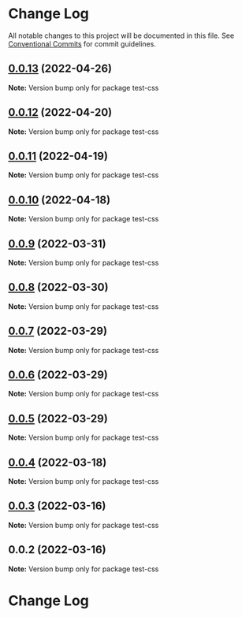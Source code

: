# Change Log

All notable changes to this project will be documented in this file.
See [Conventional Commits](https://conventionalcommits.org) for commit guidelines.

## [0.0.13](https://github.com/tajo/ladle/compare/test-css@0.0.12...test-css@0.0.13) (2022-04-26)

**Note:** Version bump only for package test-css

## [0.0.12](https://github.com/tajo/ladle/compare/test-css@0.0.11...test-css@0.0.12) (2022-04-20)

**Note:** Version bump only for package test-css

## [0.0.11](https://github.com/tajo/ladle/compare/test-css@0.0.10...test-css@0.0.11) (2022-04-19)

**Note:** Version bump only for package test-css

## [0.0.10](https://github.com/tajo/ladle/compare/test-css@0.0.9...test-css@0.0.10) (2022-04-18)

**Note:** Version bump only for package test-css

## [0.0.9](https://github.com/tajo/ladle/compare/test-css@0.0.8...test-css@0.0.9) (2022-03-31)

**Note:** Version bump only for package test-css

## [0.0.8](https://github.com/tajo/ladle/compare/test-css@0.0.7...test-css@0.0.8) (2022-03-30)

**Note:** Version bump only for package test-css

## [0.0.7](https://github.com/tajo/ladle/compare/test-css@0.0.6...test-css@0.0.7) (2022-03-29)

**Note:** Version bump only for package test-css

## [0.0.6](https://github.com/tajo/ladle/compare/test-css@0.0.5...test-css@0.0.6) (2022-03-29)

**Note:** Version bump only for package test-css

## [0.0.5](https://github.com/tajo/ladle/compare/test-css@0.0.4...test-css@0.0.5) (2022-03-29)

**Note:** Version bump only for package test-css

## [0.0.4](https://github.com/tajo/ladle/compare/test-css@0.0.3...test-css@0.0.4) (2022-03-18)

**Note:** Version bump only for package test-css

## [0.0.3](https://github.com/tajo/ladle/compare/test-css@0.0.2...test-css@0.0.3) (2022-03-16)

**Note:** Version bump only for package test-css

## 0.0.2 (2022-03-16)

**Note:** Version bump only for package test-css

# Change Log
